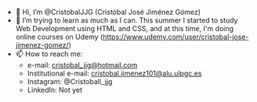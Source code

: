 - 👋 Hi, I’m @CristobalJJG (Cristóbal José Jiménez Gómez)
- 🌱 I’m trying to learn as much as I can. This summer I started to study Web Development using HTML and CSS, and at this time, I'm doing online courses on Udemy (https://www.udemy.com/user/cristobal-jose-jimenez-gomez/)
- 📫 How to reach me:
  - e-mail: cristobal_jjg@hotmail.com
  - Institutional e-mail: cristobal.jimenez101@alu.ulpgc.es
  - Instagram: @Cristoball_jjg
  - LinkedIn: Not yet
  

<!---
CristobalJJG/CristobalJJG is a ✨ special ✨ repository because its `README.md` (this file) appears on your GitHub profile.
You can click the Preview link to take a look at your changes.
--->
